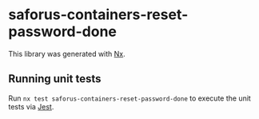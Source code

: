 # saforus-containers-reset-password-done

This library was generated with [Nx](https://nx.dev).

## Running unit tests

Run `nx test saforus-containers-reset-password-done` to execute the unit tests via [Jest](https://jestjs.io).
